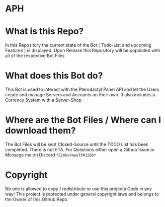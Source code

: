 # APH

# What is this Repo?
In this Repository the current state of the Bot ( Todo-List and upcoming Features ) is displayed. Upon Release this Repository will be populated with all of the respective Bot Files

# What does this Bot do?
This Bot is used to interact with the Pterodactyl Panel API and let the Users create and manage Servers and Accounts on their own. It also includes a Currency System with a Server-Shop

# Where are the Bot Files / Where can I download them?
The Bot Files will be kept Closed-Source until the TODO List has been completed.
There is not ETA. 
For Questions either open a Github Issue or Message me on Discord ```*Einkornwolf#1506*```


# Copyright

No one is allowed to copy / redistribute or use this projects Code in any way!
This project is protected under general copyright laws and belongs to the Owner of this Github Repo.

